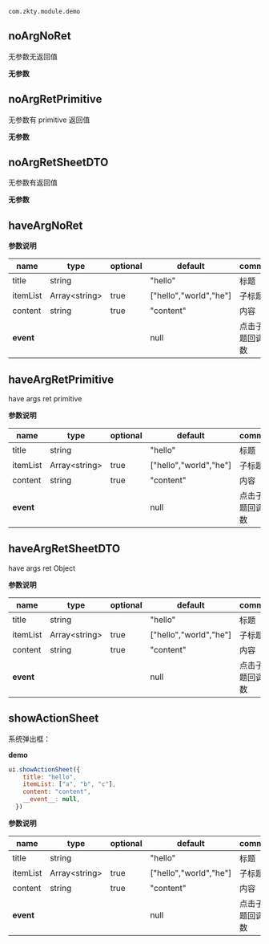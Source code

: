 
`
com.zkty.module.demo
`



## noArgNoRet

 无参数无返回值

	
**无参数**




## noArgRetPrimitive

 无参数有 primitive 返回值

	
**无参数**




## noArgRetSheetDTO

 无参数有返回值

	
**无参数**




## haveArgNoRet



	
**参数说明**

| name                        | type      | optional | default   | comment  |
| --------------------------- | --------- | -------- | --------- |--------- |
| title | string |  | "hello" |  标题 |
| itemList | Array\<string\> | true | ["hello","world","he"] |  子标题? |
| content | string | true | "content" |  内容 |
| __event__ |  |  | null |  点击子标题回调函数 |


## haveArgRetPrimitive

 have args ret primitive

	
**参数说明**

| name                        | type      | optional | default   | comment  |
| --------------------------- | --------- | -------- | --------- |--------- |
| title | string |  | "hello" |  标题 |
| itemList | Array\<string\> | true | ["hello","world","he"] |  子标题? |
| content | string | true | "content" |  内容 |
| __event__ |  |  | null |  点击子标题回调函数 |


## haveArgRetSheetDTO

 have args ret Object

	
**参数说明**

| name                        | type      | optional | default   | comment  |
| --------------------------- | --------- | -------- | --------- |--------- |
| title | string |  | "hello" |  标题 |
| itemList | Array\<string\> | true | ["hello","world","he"] |  子标题? |
| content | string | true | "content" |  内容 |
| __event__ |  |  | null |  点击子标题回调函数 |


## showActionSheet


系统弹出框： 

**demo** 
``` js 
ui.showActionSheet({
    title: "hello",
    itemList: ["a", "b", "c"],
    content: "content",
    __event__: null,
  })
```


	
**参数说明**

| name                        | type      | optional | default   | comment  |
| --------------------------- | --------- | -------- | --------- |--------- |
| title | string |  | "hello" |  标题 |
| itemList | Array\<string\> | true | ["hello","world","he"] |  子标题? |
| content | string | true | "content" |  内容 |
| __event__ |  |  | null |  点击子标题回调函数 |

    
